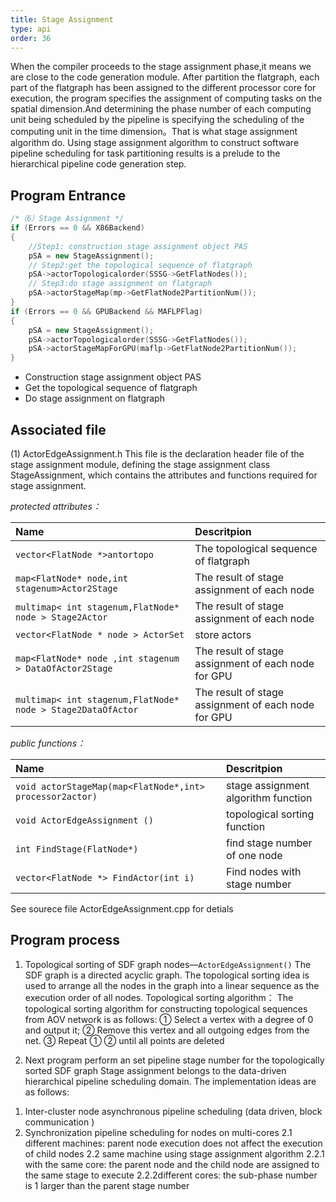 ```yaml
---
title: Stage Assignment
type: api
order: 36
---
```


When the compiler proceeds to the stage assignment phase,it means we are close to the code generation module.
After partition the flatgraph, each part of the flatgraph has been assigned to the different processor core for execution, the program specifies the assignment of computing tasks on the spatial dimension.And determining the phase number of each computing unit being scheduled by the pipeline is specifying the scheduling of the computing unit in the time dimension。That is what stage assignment algorithm do.
Using stage assignment algorithm to construct software pipeline scheduling for task partitioning results is a prelude to the hierarchical pipeline code generation step.

## Program Entrance

```c++
/*（6）Stage Assignment */
if (Errors == 0 && X86Backend)  
{
    //Step1: construction stage assignment object PAS
    pSA = new StageAssignment();
    // Step2:get the topological sequence of flatgraph
    pSA->actorTopologicalorder(SSSG->GetFlatNodes());
    // Step3:do stage assignment on flatgraph
    pSA->actorStageMap(mp->GetFlatNode2PartitionNum());
}
if (Errors == 0 && GPUBackend && MAFLPFlag)
{
    pSA = new StageAssignment();
    pSA->actorTopologicalorder(SSSG->GetFlatNodes());
    pSA->actorStageMapForGPU(maflp->GetFlatNode2PartitionNum());
}

```
- Construction stage assignment object PAS
- Get the topological sequence of flatgraph
- Do stage assignment on flatgraph

## Associated file

(1)	ActorEdgeAssignment.h 
This file is the declaration header file of the stage assignment module, defining the stage assignment class StageAssignment, which contains the attributes and functions required for stage assignment.

*protected attributes：*

|Name| Descritpion|
|:-|:-|
|`vector<FlatNode *>antortopo`	|The topological sequence of flatgraph|
|`map<FlatNode* node,int stagenum>Actor2Stage`|The result of stage assignment of each node |
|`multimap< int stagenum,FlatNode* node > Stage2Actor`|	The result of stage assignment of each node|
|`vector<FlatNode * node > ActorSet`	|store actors  |
|`map<FlatNode* node ,int stagenum > DataOfActor2Stage`|The result of stage assignment of each node for GPU|
|`multimap< int stagenum,FlatNode* node > Stage2DataOfActor`|The result of stage assignment of each node for GPU|

*public functions：*

|Name| Descritpion|
|:-|:-|
|`void actorStageMap(map<FlatNode*,int> processor2actor)`	|stage assignment algorithm function|
|`void ActorEdgeAssignment ()`| topological sorting function|
|`int FindStage(FlatNode*) `|find stage number of one node|
|`vector<FlatNode *> FindActor(int i)`|Find nodes with stage number  |

See sourece file  ActorEdgeAssignment.cpp for detials



## Program process
1)	Topological sorting of SDF graph nodes—`ActorEdgeAssignment()`
The SDF graph is a directed acyclic graph. The topological sorting idea is used to arrange all the nodes in the graph into a linear sequence as the execution order of all nodes.
Topological sorting algorithm：
The topological sorting algorithm for constructing topological sequences from AOV network is as follows:
① Select a vertex with a degree of 0 and output it;
② Remove this vertex and all outgoing edges from the net.
③ Repeat ① ② until all points are deleted

2)	Next  program perform an set pipeline stage number for the topologically sorted SDF graph
Stage assignment belongs to the data-driven hierarchical pipeline scheduling domain. 
The implementation ideas are as follows:
1. Inter-cluster node asynchronous pipeline scheduling (data driven, block communication )
2. Synchronization pipeline scheduling for nodes on multi-cores
2.1 different machines: parent node execution does not affect the execution of child nodes
2.2 same machine using stage assignment algorithm
2.2.1 with the same core: the parent node and the child node are assigned to the same stage to execute
2.2.2different cores: the sub-phase number is 1 larger than the parent stage number